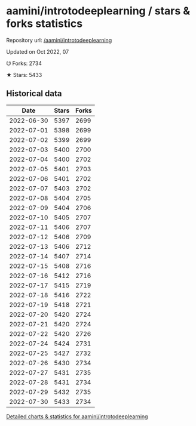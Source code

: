 # aamini/introtodeeplearning / stars & forks statistics

Repository url: [/aamini/introtodeeplearning](https://github.com/aamini/introtodeeplearning)

Updated on Oct 2022, 07

☋ Forks: 2734

★ Stars: 5433

## Historical data
| Date | Stars | Forks |
|------|-------|-------|
| 2022-06-30 | 5397 | 2699 | 
| 2022-07-01 | 5398 | 2699 | 
| 2022-07-02 | 5399 | 2699 | 
| 2022-07-03 | 5400 | 2700 | 
| 2022-07-04 | 5400 | 2702 | 
| 2022-07-05 | 5401 | 2703 | 
| 2022-07-06 | 5401 | 2702 | 
| 2022-07-07 | 5403 | 2702 | 
| 2022-07-08 | 5404 | 2705 | 
| 2022-07-09 | 5404 | 2706 | 
| 2022-07-10 | 5405 | 2707 | 
| 2022-07-11 | 5406 | 2707 | 
| 2022-07-12 | 5406 | 2709 | 
| 2022-07-13 | 5406 | 2712 | 
| 2022-07-14 | 5407 | 2714 | 
| 2022-07-15 | 5408 | 2716 | 
| 2022-07-16 | 5412 | 2716 | 
| 2022-07-17 | 5415 | 2719 | 
| 2022-07-18 | 5416 | 2722 | 
| 2022-07-19 | 5418 | 2721 | 
| 2022-07-20 | 5420 | 2724 | 
| 2022-07-21 | 5420 | 2724 | 
| 2022-07-22 | 5420 | 2726 | 
| 2022-07-24 | 5424 | 2731 | 
| 2022-07-25 | 5427 | 2732 | 
| 2022-07-26 | 5430 | 2734 | 
| 2022-07-27 | 5431 | 2735 | 
| 2022-07-28 | 5431 | 2734 | 
| 2022-07-29 | 5432 | 2735 | 
| 2022-07-30 | 5433 | 2734 | 


[Detailed charts & statistics for aamini/introtodeeplearning](https://reviewgithub.com/rep/aamini/introtodeeplearning)
